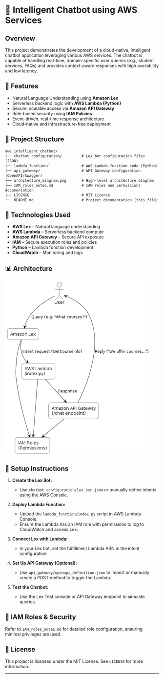 # 🤖 Intelligent Chatbot using AWS Services

## Overview

This project demonstrates the development of a cloud-native, intelligent chatbot application leveraging various AWS services. The chatbot is capable of handling real-time, domain-specific user queries (e.g., student services, FAQs) and provides context-aware responses with high availability and low latency.

## 🚀 Features

- Natural Language Understanding using **Amazon Lex**
- Serverless backend logic with **AWS Lambda (Python)**
- Secure, scalable access via **Amazon API Gateway**
- Role-based security using **IAM Policies**
- Event-driven, real-time response architecture
- Cloud-native and infrastructure-free deployment

## 📁 Project Structure

```
aws_intelligent_chatbot/
├── chatbot_configuration/         # Lex bot configuration files (JSON)
├── lambda_function/               # AWS Lambda function code (Python)
├── api_gateway/                   # API Gateway configuration (OpenAPI/Swagger)
├── architecture_diagram.png       # High-level architecture diagram
├── IAM_roles_notes.md             # IAM roles and permissions documentation
├── LICENSE                        # MIT License
└── README.md                      # Project documentation (this file)
```

## 🧠 Technologies Used

- **AWS Lex** – Natural language understanding
- **AWS Lambda** – Serverless backend compute
- **Amazon API Gateway** – Secure API exposure
- **IAM** – Secure execution roles and policies
- **Python** – Lambda function development
- **CloudWatch** – Monitoring and logs

## 📊 Architecture

![Architecture Diagram](architecture_diagram.png)

## 🔧 Setup Instructions

1. **Create the Lex Bot:**
   - Use `chatbot_configuration/lex_bot.json` or manually define intents using the AWS Console.

2. **Deploy Lambda Function:**
   - Upload the `lambda_function/index.py` script in AWS Lambda Console.
   - Ensure the Lambda has an IAM role with permissions to log to CloudWatch and access Lex.

3. **Connect Lex with Lambda:**
   - In your Lex bot, set the fulfillment Lambda ARN in the intent configuration.

4. **Set Up API Gateway (Optional):**
   - Use `api_gateway/openapi_definition.json` to import or manually create a POST method to trigger the Lambda.

5. **Test the Chatbot:**
   - Use the Lex Test console or API Gateway endpoint to simulate queries.

## 🔐 IAM Roles & Security

Refer to `IAM_roles_notes.md` for detailed role configuration, ensuring minimal privileges are used.

## 📜 License

This project is licensed under the MIT License. See `LICENSE` for more information.

---


